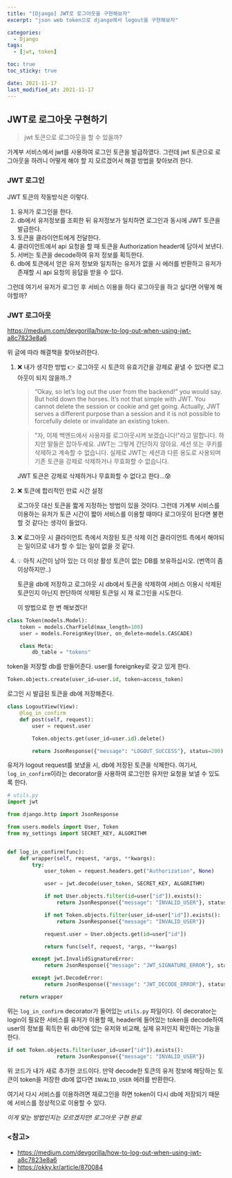 ```yaml
---
title: "[Django] JWT로 로그아웃을 구현해보자"
excerpt: "json web token으로 django에서 logout을 구현해보자"

categories:
  - Django
tags:
  - [jwt, token]

toc: true
toc_sticky: true

date: 2021-11-17
last_modified_at: 2021-11-17
---
```


## JWT로 로그아웃 구현하기

> jwt 토큰으로 로그아웃을 할 수 있을까?

가계부 서비스에서 jwt를 사용하여 로그인 토큰을 발급하였다. 그런데 jwt 토큰으로 로그아웃을 하려니 어떻게 해야 할 지 모르겠어서 해결 방법을 찾아보려 한다.

### JWT 로그인

JWT 토큰의 작동방식은 이렇다.

1. 유저가 로그인을 한다.
2. db에서 유저정보를 조회한 뒤 유저정보가 일치하면 로그인과 동시에 JWT 토큰을 발급한다.
3. 토큰을 클라이언트에게 전달한다.
4. 클라이언트에서 api 요청을 할 때 토큰을 Authorization header에 담아서 보낸다.
5. 서버는 토큰을 decode하여 유저 정보를 획득한다.
6. db에 토큰에서 얻은 유저 정보와 일치하는 유저가 없을 시 에러를 반환하고 유저가 존재할 시 api 요청의 응답을 받을 수 있다.

그런데 여기서 유저가 로그인 후 서비스 이용을 하다 로그아웃을 하고 싶다면 어떻게 해야할까?

### JWT 로그아웃

https://medium.com/devgorilla/how-to-log-out-when-using-jwt-a8c7823e8a6

위 글에 따라 해결책을 찾아보려한다.

1. ❌ 내가 생각한 방법 👉
   로그아웃 시 토큰의 유효기간을 강제로 끝낼 수 있다면 로그아웃이 되지 않을까..?

   > “Okay, so let’s log out the user from the backend!” you would say. But hold down the horses. It’s not that simple with JWT. You cannot delete the session or cookie and get going. Actually, JWT serves a different purpose than a session and it is not possible to forcefully delete or invalidate an existing token.

   > "자, 이제 백엔드에서 사용자를 로그아웃시켜 보겠습니다!"라고 말합니다. 하지만 말들은 잡아두세요. JWT는 그렇게 간단하지 않아요. 세션 또는 쿠키를 삭제하고 계속할 수 없습니다. 실제로 JWT는 세션과 다른 용도로 사용되며 기존 토큰을 강제로 삭제하거나 무효화할 수 없습니다.

   JWT 토큰은 강제로 삭제하거나 무효화할 수 없다고 한다...😰

2. ❌ 토큰에 합리적인 만료 시간 설정

   로그아웃 대신 토큰을 짧게 지정하는 방법이 있을 것이다. 그런데 가계부 서비스를 이용하는 유저가 토큰 시간이 짧아 서비스를 이용할 때마다 로그아웃이 된다면 불편할 것 같다는 생각이 들었다.

3. ❌ 로그아웃 시 클라이언트 측에서 저장된 토큰 삭제
   이건 클라이언트 측에서 해야되는 일이므로 내가 할 수 있는 일이 없을 것 같다.

4. 💡 아직 시간이 남아 있는 더 이상 활성 토큰이 없는 DB를 보유하십시오. (번역이 좀 이상하지만..)

   토큰을 db에 저장하고 로그아웃 시 db에서 토큰을 삭제하여 서비스 이용시 삭제된 토큰인지 아닌지 판단하여 삭제된 토큰일 시 재 로그인을 시도한다.

   이 방법으로 한 번 해보겠다!

```python
class Token(models.Model):
    token = models.CharField(max_length=100)
    user = models.ForeignKey(User, on_delete=models.CASCADE)

    class Meta:
        db_table = "tokens"
```

token을 저장할 db를 만들어준다. user를 foreignkey로 갖고 있게 한다.

```python
Token.objects.create(user_id=user.id, token=access_token)
```

로그인 시 발급된 토큰을 db에 저장해준다.

```python
class LogoutView(View):
    @log_in_confirm
    def post(self, request):
        user = request.user

        Token.objects.get(user_id=user.id).delete()

        return JsonResponse({"message": "LOGOUT_SUCCESS"}, status=200)
```

유저가 logout request를 보냈을 시, db에 저장된 토큰을 삭제한다. 여기서, `log_in_confirm`이라는 decorator을 사용하여 로그인한 유저만 요청을 보낼 수 있도록 한다.

```python
# utils.py
import jwt

from django.http import JsonResponse

from users.models import User, Token
from my_settings import SECRET_KEY, ALGORITHM


def log_in_confirm(func):
    def wrapper(self, request, *args, **kwargs):
        try:
            user_token = request.headers.get("Authorization", None)

            user = jwt.decode(user_token, SECRET_KEY, ALGORITHM)

            if not User.objects.filter(id=user["id"]).exists():
                return JsonResponse({"message": "INVALID_USER"}, status=401)

            if not Token.objects.filter(user_id=user["id"]).exists():
                return JsonResponse({"message": "INVALID_USER"})

            request.user = User.objects.get(id=user["id"])

            return func(self, request, *args, **kwargs)

        except jwt.InvalidSignatureError:
            return JsonResponse({"message": "JWT_SIGNATURE_ERROR"}, status=400)

        except jwt.DecodeError:
            return JsonResponse({"message": "JWT_DECODE_ERROR"}, status=400)

    return wrapper

```

위는 `log_in_confirm` decorator가 들어있는 `utils.py` 파일이다. 이 decorator는 login이 필요한 서비스를 유저가 이용할 때, header에 들어있는 token을 decode하여 user의 정보를 획득한 뒤 db안에 있는 유저와 비교해, 실제 유저인지 확인하는 기능을 한다.

```python
if not Token.objects.filter(user_id=user["id"]).exists():
                return JsonResponse({"message": "INVALID_USER"})
```

위 코드가 내가 새로 추가한 코드이다. 만약 decode한 토큰의 유저 정보에 해당하는 토큰이 token을 저장한 db에 없다면 `INVALID_USER` 에러를 반환한다.

여기서 다시 서비스를 이용하려면 재로그인을 하면 token이 다시 db에 저장되기 때문에 서비스를 정상적으로 이용할 수 있다.

_이게 맞는 방법인지는 모르겠지만! 로그아웃 구현 완료_

### <참고>

- https://medium.com/devgorilla/how-to-log-out-when-using-jwt-a8c7823e8a6
- https://okky.kr/article/870084
